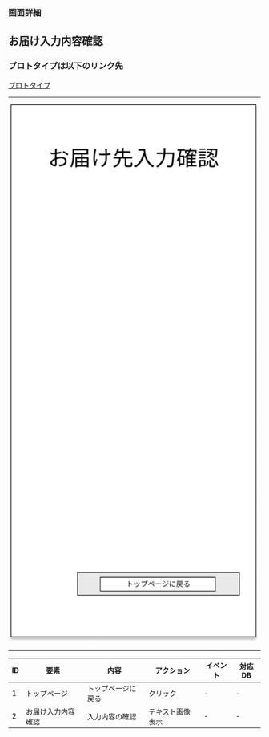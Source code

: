 ### 画面詳細
## お届け入力内容確認
### プロトタイプは以下のリンク先
[プロトタイプ](https://www.figma.com/file/1qrEKi7iktAY3U27hFIezf/Untitled?node-id=0%3A1)
*****
<img src="../img/お届け先入力確認.png" width="500">

*****

| ID | 要素 | 内容 | アクション | イベント | 対応DB |
|----|------|------|-----------|----------|--------|
|1   |トップページ|トップページに戻る|クリック|- |-  |
|2   |お届け入力内容確認|入力内容の確認|テキスト画像表示|- |- |
